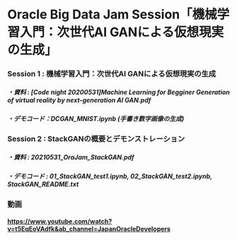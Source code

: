 # Oracle Big Data Jam Session「機械学習入門：次世代AI GANによる仮想現実の生成」

### Session 1 : 機械学習入門：次世代AI GANによる仮想現実の生成
##### ・資料 : [Code night 20200531]Machine Learning for Begginer Generation of virtual reality by next-generation AI GAN.pdf
##### ・デモコード：DCGAN_MNIST.ipynb (手書き数字画像の生成)
### Session 2 : StackGANの概要とデモンストレーション
##### ・資料 : 20210531_OraJam_StackGAN.pdf
##### ・デモコード : 01_StackGAN_test1.ipynb, 02_StackGAN_test2.ipynb, StackGAN_README.txt
### 動画
#### https://www.youtube.com/watch?v=t5EqEoVAdfk&ab_channel=JapanOracleDevelopers
